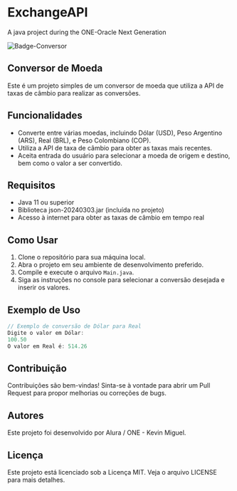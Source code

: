 # ExchangeAPI
A java project during the ONE-Oracle Next Generation

![Badge-Conversor](https://github.com/Kevinwmiguel/ExchangeAPI/assets/59360014/36270c4a-d8a9-423e-8466-ae6bddf3e1ae)



## Conversor de Moeda

Este é um projeto simples de um conversor de moeda que utiliza a API de taxas de câmbio para realizar as conversões.

## Funcionalidades

- Converte entre várias moedas, incluindo Dólar (USD), Peso Argentino (ARS), Real (BRL), e Peso Colombiano (COP).
- Utiliza a API de taxa de câmbio para obter as taxas mais recentes.
- Aceita entrada do usuário para selecionar a moeda de origem e destino, bem como o valor a ser convertido.

## Requisitos

- Java 11 ou superior
- Biblioteca json-20240303.jar (incluída no projeto)
- Acesso à internet para obter as taxas de câmbio em tempo real

## Como Usar

1. Clone o repositório para sua máquina local.
2. Abra o projeto em seu ambiente de desenvolvimento preferido.
3. Compile e execute o arquivo `Main.java`.
4. Siga as instruções no console para selecionar a conversão desejada e inserir os valores.

## Exemplo de Uso

```java
// Exemplo de conversão de Dólar para Real
Digite o valor em Dólar:
100.50
O valor em Real é: 514.26
```


## Contribuição

Contribuições são bem-vindas! Sinta-se à vontade para abrir um Pull Request para propor melhorias ou correções de bugs.

## Autores

Este projeto foi desenvolvido por Alura / ONE - Kevin Miguel.

## Licença

Este projeto está licenciado sob a Licença MIT. Veja o arquivo LICENSE para mais detalhes.

